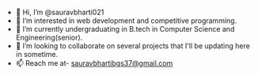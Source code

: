 - 👋 Hi, I’m @sauravbharti021
- 👀 I’m interested in web development and competitive programming.
- 🌱 I’m currently undergraduating in B.tech in Computer Science and Engineering(senior).
- 💞️ I’m looking to collaborate on several projects that I'll be updating here in sometime.
- 📫 Reach me at- sauravbhartibgs37@gmail.com

<!---
sauravbharti021/sauravbharti021 is a ✨ special ✨ repository because its `README.md` (this file) appears on your GitHub profile.
You can click the Preview link to take a look at your changes.
--->

